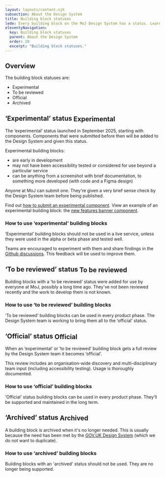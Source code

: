 ```yaml
---
layout: layouts/content.njk
subsection: About the Design System
title: Building block statuses
lede: Every building block on the MoJ Design System has a status. Learn more about what this means and how to use them.
eleventyNavigation:
  key: Building block statuses
  parent: About the Design System
  order: 20
  excerpt: "Building block statuses."
---
```


## Overview

The building block statuses are:

- Experimental
- To be reviewed
- Official
- Archived

## ‘Experimental’ status <span class="govuk-tag govuk-tag--experimental" style="vertical-align:middle;" aria-hidden="true">Experimental</span>

The ‘experimental‘ status launched in September 2025, starting with components. Components that were submitted before then will be added to the Design System and given this status.

Experimental building blocks:

- are early in development
- may not have been accessibility tested or considered for use beyond a particular service
- can be anything from a screenshot with brief documentation, to something more developed (with code and a Figma design)

Anyone at MoJ can submit one. They're given a very brief sense check by the Design System team before being published.

Find out [how to submit an experimental component](/contribute/add-new-component/start). View an example of an experimental building block: the [new features banner component](/components/new-features-banner).

### How to use ‘experimental’ building blocks

‘Experimental’ building blocks should not be used in a live service, unless they were used in the alpha or beta phase and tested well.

Teams are encouraged to experiment with them and share findings in the [Github discussions](https://github.com/ministryofjustice/moj-frontend/discussions/categories/experimental-components-pages-and-patterns). This feedback will be used to improve them.

## ‘To be reviewed’ status <span class="govuk-tag govuk-tag--orange"  style="vertical-align:middle;" aria-hidden="true">To be reviewed</span>

Building blocks with a ‘to be reviewed’ status were added for use by everyone at MoJ, possibly a long time ago. They've not been reviewed recently and the work to develop them is not known.

### How to use ‘to be reviewed’ building blocks

‘To be reviewed’ building blocks can be used in every product phase. The Design System team is working to bring them all to the ‘official’ status.  

## ‘Official’ status <span class="govuk-tag govuk-tag--green"  style="vertical-align:middle;" aria-hidden="true">Official</span>

When an ‘experimental’ or ‘to be reviewed’ building block gets a full review by the Design System team it becomes ‘official’.

This review includes an organisation-wide discovery and multi-disciplinary team input (including accessibility testing). Usage is thoroughly documented.

### How to use ‘official’ building blocks

‘Official’ status building blocks can be used in every product phase. They’ll be supported and maintained in the long term.

## ‘Archived’ status <span class="govuk-tag govuk-tag--grey"  style="vertical-align:middle;" aria-hidden="true">Archived</span>

A building block is archived when it's no longer needed. This is usually because the need has been met by the [GOV.UK Design System](https://design-system.service.gov.uk/) (which we do not want to duplicate).

### How to use ‘archived’ building blocks

Building blocks with an 'archived' status should not be used. They are no longer being supported.
